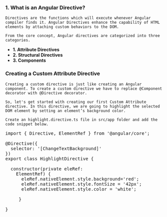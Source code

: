 ### 1. What is an Angular Directive?
`Directives are the functions which will execute whenever Angular compiler finds it. Angular Directives enhance the capability of HTML elements by attaching custom behaviors to the DOM.`

`From the core concept, Angular directives are categorized into three categories.`

- **1. Attribute Directives**
- **2. Structural Directives**
- **3. Components**

### Creating a Custom Attribute Directive
`Creating a custom directive is just like creating an Angular component. To create a custom directive we have to replace @Component decorator with @Directive decorator.`

`So, let's get started with creating our first Custom Attribute directive. In this directive, we are going to highlight the selected DOM element by setting an element’s background color.`

`Create an highlight.directive.ts file in src/app folder and add the code snippet below.`

<pre>
import { Directive, ElementRef } from '@angular/core';

@Directive({
  selector: '[ChangeTextBackground]'
})
export class HighlightDirective {

  constructor(private eleRef: 
    ElementRef) {
      eleRef.nativeElement.style.background='red';
      eleRef.nativeElement.style.fontSize = '42px';
      eleRef.nativeElement.style.color = 'white';

     }

}
</pre>
